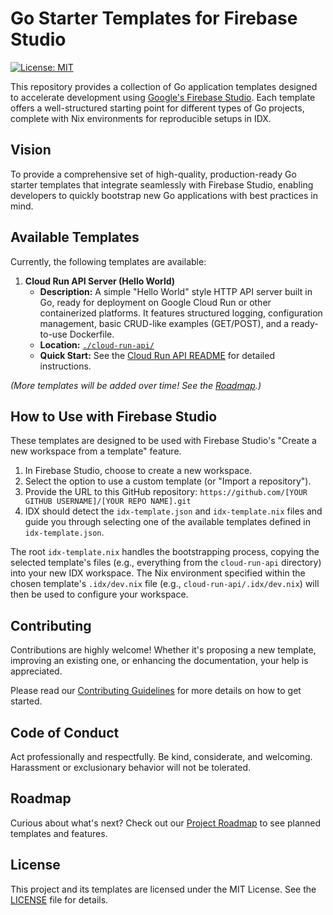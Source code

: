 # Go Starter Templates for Firebase Studio

[![License: MIT](https://img.shields.io/badge/License-MIT-yellow.svg)](LICENSE)
<!-- Add other badges as relevant, e.g., build status, PRs welcome -->

This repository provides a collection of Go application templates designed to accelerate development using [Google's Firebase Studio](https://idx.dev/). Each template offers a well-structured starting point for different types of Go projects, complete with Nix environments for reproducible setups in IDX.

## Vision

To provide a comprehensive set of high-quality, production-ready Go starter templates that integrate seamlessly with Firebase Studio, enabling developers to quickly bootstrap new Go applications with best practices in mind.

## Available Templates

Currently, the following templates are available:

1.  **Cloud Run API Server (Hello World)**
    *   **Description:** A simple "Hello World" style HTTP API server built in Go, ready for deployment on Google Cloud Run or other containerized platforms. It features structured logging, configuration management, basic CRUD-like examples (GET/POST), and a ready-to-use Dockerfile.
    *   **Location:** [`./cloud-run-api/`](./cloud-run-api/)
    *   **Quick Start:** See the [Cloud Run API README](./cloud-run-api/README.md) for detailed instructions.

*(More templates will be added over time! See the [Roadmap](ROADMAP.md).)*

## How to Use with Firebase Studio

These templates are designed to be used with Firebase Studio's "Create a new workspace from a template" feature.

1.  In Firebase Studio, choose to create a new workspace.
2.  Select the option to use a custom template (or "Import a repository").
3.  Provide the URL to this GitHub repository: `https://github.com/[YOUR GITHUB USERNAME]/[YOUR REPO NAME].git`
4.  IDX should detect the `idx-template.json` and `idx-template.nix` files and guide you through selecting one of the available templates defined in `idx-template.json`.

The root `idx-template.nix` handles the bootstrapping process, copying the selected template's files (e.g., everything from the `cloud-run-api` directory) into your new IDX workspace. The Nix environment specified within the chosen template's `.idx/dev.nix` file (e.g., `cloud-run-api/.idx/dev.nix`) will then be used to configure your workspace.

## Contributing

Contributions are highly welcome! Whether it's proposing a new template, improving an existing one, or enhancing the documentation, your help is appreciated.

Please read our [Contributing Guidelines](CONTRIBUTING.md) for more details on how to get started.

## Code of Conduct

Act professionally and respectfully. Be kind, considerate, and welcoming. Harassment or exclusionary behavior will not be tolerated.

## Roadmap

Curious about what's next? Check out our [Project Roadmap](ROADMAP.md) to see planned templates and features.

## License

This project and its templates are licensed under the MIT License. See the [LICENSE](LICENSE) file for details.
